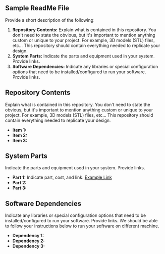 ## Sample ReadMe File
Provide a short description of the following:
1. **Repository Contents:** Explain what is contained in this repository. You don't need to state the obvious, but it's important to mention anything custom or unique to your project.  For example, 3D models (STL) files, etc...  This repository should contain everything needed to replicate your design. 
2. **System Parts:** Indicate the parts and equipment used in your system.  Provide links.
3. **Software Dependencies:** Indicate any libraries or special configuration options that need to be installed/configured to run your software.  Provide links. 

## Repository Contents
Explain what is contained in this repository. You don't need to state the obvious, but it's important to mention anything custom or unique to your project.  For example, 3D models (STL) files, etc...  This repository should contain everything needed to replicate your design. 
- **Item 1:**
- **Item 2:** 
- **Item 3:**

## System Parts 
Indicate the parts and equipment used in your system.  Provide links.
- **Part 1:** Indicate part, cost, and link. [Example Link](https://www.google.com)
- **Part 2:**
- **Part 3:**

## Software Dependencies
Indicate any libraries or special configuration options that need to be installed/configured to run your software.  Provide links.  We should be able to follow your instructions below to run your software on different machine. 
- **Dependency 1:**
- **Dependency 2:**
- **Dependency 3:**
